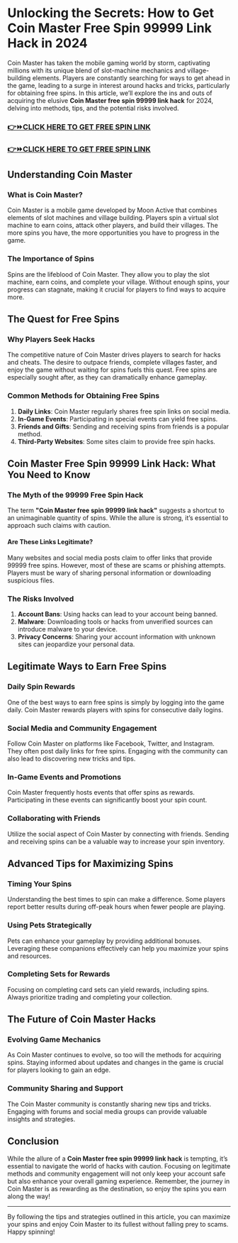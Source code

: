 <h1>Unlocking the Secrets: How to Get Coin Master Free Spin 99999 Link Hack in 2024</h1>
Coin Master has taken the mobile gaming world by storm, captivating millions with its unique blend of slot-machine mechanics and village-building elements. Players are constantly searching for ways to get ahead in the game, leading to a surge in interest around hacks and tricks, particularly for obtaining free spins. In this article, we’ll explore the ins and outs of acquiring the elusive <strong>Coin Master free spin 99999 link hack</strong> for 2024, delving into methods, tips, and the potential risks involved.
<div class="markdown-heading" dir="auto">
<h3 class="heading-element" dir="auto" tabindex="-1"><a href="https://todaylink.site/Coinspins/" rel="nofollow">👉⏩CLICK HERE TO GET FREE SPIN LINK</a></h3>
</div>
<div class="markdown-heading" dir="auto">
<h3 class="heading-element" dir="auto" tabindex="-1"><a href="https://todaylink.site/Coinspins/" rel="nofollow">👉⏩CLICK HERE TO GET FREE SPIN LINK</a></h3>
</div>
<h2>Understanding Coin Master</h2>
<h3>What is Coin Master?</h3>
Coin Master is a mobile game developed by Moon Active that combines elements of slot machines and village building. Players spin a virtual slot machine to earn coins, attack other players, and build their villages. The more spins you have, the more opportunities you have to progress in the game.
<h3>The Importance of Spins</h3>
Spins are the lifeblood of Coin Master. They allow you to play the slot machine, earn coins, and complete your village. Without enough spins, your progress can stagnate, making it crucial for players to find ways to acquire more.
<h2>The Quest for Free Spins</h2>
<h3>Why Players Seek Hacks</h3>
The competitive nature of Coin Master drives players to search for hacks and cheats. The desire to outpace friends, complete villages faster, and enjoy the game without waiting for spins fuels this quest. Free spins are especially sought after, as they can dramatically enhance gameplay.
<h3>Common Methods for Obtaining Free Spins</h3>
<ol>
 	<li><strong>Daily Links</strong>: Coin Master regularly shares free spin links on social media.</li>
 	<li><strong>In-Game Events</strong>: Participating in special events can yield free spins.</li>
 	<li><strong>Friends and Gifts</strong>: Sending and receiving spins from friends is a popular method.</li>
 	<li><strong>Third-Party Websites</strong>: Some sites claim to provide free spin hacks.</li>
</ol>
<h2>Coin Master Free Spin 99999 Link Hack: What You Need to Know</h2>
<h3>The Myth of the 99999 Free Spin Hack</h3>
The term <strong>"Coin Master free spin 99999 link hack"</strong> suggests a shortcut to an unimaginable quantity of spins. While the allure is strong, it’s essential to approach such claims with caution.
<h4>Are These Links Legitimate?</h4>
Many websites and social media posts claim to offer links that provide 99999 free spins. However, most of these are scams or phishing attempts. Players must be wary of sharing personal information or downloading suspicious files.
<h3>The Risks Involved</h3>
<ol>
 	<li><strong>Account Bans</strong>: Using hacks can lead to your account being banned.</li>
 	<li><strong>Malware</strong>: Downloading tools or hacks from unverified sources can introduce malware to your device.</li>
 	<li><strong>Privacy Concerns</strong>: Sharing your account information with unknown sites can jeopardize your personal data.</li>
</ol>
<h2>Legitimate Ways to Earn Free Spins</h2>
<h3>Daily Spin Rewards</h3>
One of the best ways to earn free spins is simply by logging into the game daily. Coin Master rewards players with spins for consecutive daily logins.
<h3>Social Media and Community Engagement</h3>
Follow Coin Master on platforms like Facebook, Twitter, and Instagram. They often post daily links for free spins. Engaging with the community can also lead to discovering new tricks and tips.
<h3>In-Game Events and Promotions</h3>
Coin Master frequently hosts events that offer spins as rewards. Participating in these events can significantly boost your spin count.
<h3>Collaborating with Friends</h3>
Utilize the social aspect of Coin Master by connecting with friends. Sending and receiving spins can be a valuable way to increase your spin inventory.
<h2>Advanced Tips for Maximizing Spins</h2>
<h3>Timing Your Spins</h3>
Understanding the best times to spin can make a difference. Some players report better results during off-peak hours when fewer people are playing.
<h3>Using Pets Strategically</h3>
Pets can enhance your gameplay by providing additional bonuses. Leveraging these companions effectively can help you maximize your spins and resources.
<h3>Completing Sets for Rewards</h3>
Focusing on completing card sets can yield rewards, including spins. Always prioritize trading and completing your collection.
<h2>The Future of Coin Master Hacks</h2>
<h3>Evolving Game Mechanics</h3>
As Coin Master continues to evolve, so too will the methods for acquiring spins. Staying informed about updates and changes in the game is crucial for players looking to gain an edge.
<h3>Community Sharing and Support</h3>
The Coin Master community is constantly sharing new tips and tricks. Engaging with forums and social media groups can provide valuable insights and strategies.
<h2>Conclusion</h2>
While the allure of a <strong>Coin Master free spin 99999 link hack</strong> is tempting, it’s essential to navigate the world of hacks with caution. Focusing on legitimate methods and community engagement will not only keep your account safe but also enhance your overall gaming experience. Remember, the journey in Coin Master is as rewarding as the destination, so enjoy the spins you earn along the way!

<hr />

By following the tips and strategies outlined in this article, you can maximize your spins and enjoy Coin Master to its fullest without falling prey to scams. Happy spinning!
